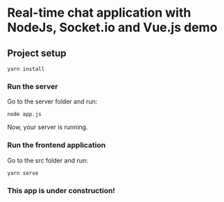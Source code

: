 # Real-time chat application with NodeJs, Socket.io and Vue.js demo

## Project setup
```
yarn install
```

### Run the server

Go to the server folder and run:
```
node app.js
```
Now, your server is running.

### Run the frontend application

Go to the src folder and run:
```
yarn serve
```

### This app is under construction!


